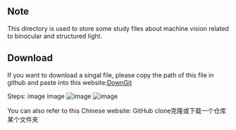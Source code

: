 ## Note
This directory is used to store some study files about machine vision related to binocular and structured light.

## Download
If you want to download a singal file, please copy the path of this file in github and paste into this website:[DownGit](https://www.itsvse.com/downgit/#/home?url=)

Steps: image image
![image](https://user-images.githubusercontent.com/62192785/155258358-f835a6b0-9602-4ad9-8dd9-32abbcbf65ff.png)
![image](https://user-images.githubusercontent.com/62192785/155258435-eff01b08-1f2a-478b-b327-f99fe8fb7c02.png)

You can also refer to this Chinese website: GitHub clone克隆或下载一个仓库某个文件夹
